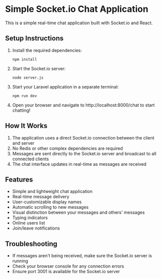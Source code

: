 # Simple Socket.io Chat Application

This is a simple real-time chat application built with Socket.io and React.

## Setup Instructions

1. Install the required dependencies:
   ```
   npm install
   ```

2. Start the Socket.io server:
   ```
   node server.js
   ```

3. Start your Laravel application in a separate terminal:
   ```
   npm run dev
   ```

4. Open your browser and navigate to http://localhost:8000/chat to start chatting!

## How It Works

1. The application uses a direct Socket.io connection between the client and server
2. No Redis or other complex dependencies are required
3. Messages are sent directly to the Socket.io server and broadcast to all connected clients
4. The chat interface updates in real-time as messages are received

## Features

- Simple and lightweight chat application
- Real-time message delivery
- User-customizable display names
- Automatic scrolling to new messages
- Visual distinction between your messages and others' messages
- Typing indicators
- Online users list
- Join/leave notifications

## Troubleshooting

- If messages aren't being received, make sure the Socket.io server is running
- Check your browser console for any connection errors
- Ensure port 3001 is available for the Socket.io server

